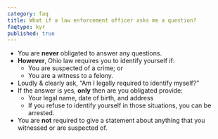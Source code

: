 ```yaml
---
category: faq
title: What if a law enforcement officer asks me a question?
faqtype: kyr
published: true
---
```

* You are **never** obligated to answer any questions.
* **However**, Ohio law requires you to identify yourself if:
  * You are suspected of a crime; or
  * You are a witness to a felony.
* Loudly & clearly ask, “Am I legally required to identify myself?”
* If the answer is yes, **only** then are you obligated provide:
  * Your legal name, date of birth, and address
  * If you refuse to identify yourself in those situations, you can be arrested.
* You are **not** required to give a statement about anything that you witnessed or are suspected of.
